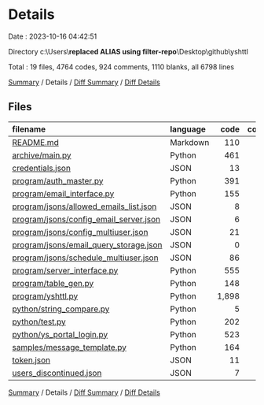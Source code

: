 # Details

Date : 2023-10-16 04:42:51

Directory c:\\Users\\**replaced ALIAS using filter-repo**\\Desktop\\github\\yshttl

Total : 19 files,  4764 codes, 924 comments, 1110 blanks, all 6798 lines

[Summary](results.md) / Details / [Diff Summary](diff.md) / [Diff Details](diff-details.md)

## Files
| filename | language | code | comment | blank | total |
| :--- | :--- | ---: | ---: | ---: | ---: |
| [README.md](/README.md) | Markdown | 110 | 0 | 19 | 129 |
| [archive/main.py](/archive/main.py) | Python | 461 | 101 | 127 | 689 |
| [credentials.json](/credentials.json) | JSON | 13 | 0 | 0 | 13 |
| [program/auth_master.py](/program/auth_master.py) | Python | 391 | 41 | 64 | 496 |
| [program/email_interface.py](/program/email_interface.py) | Python | 155 | 31 | 46 | 232 |
| [program/jsons/allowed_emails_list.json](/program/jsons/allowed_emails_list.json) | JSON | 8 | 0 | 0 | 8 |
| [program/jsons/config_email_server.json](/program/jsons/config_email_server.json) | JSON | 6 | 0 | 0 | 6 |
| [program/jsons/config_multiuser.json](/program/jsons/config_multiuser.json) | JSON | 21 | 0 | 0 | 21 |
| [program/jsons/email_query_storage.json](/program/jsons/email_query_storage.json) | JSON | 0 | 0 | 1 | 1 |
| [program/jsons/schedule_multiuser.json](/program/jsons/schedule_multiuser.json) | JSON | 86 | 0 | 0 | 86 |
| [program/server_interface.py](/program/server_interface.py) | Python | 555 | 144 | 83 | 782 |
| [program/table_gen.py](/program/table_gen.py) | Python | 148 | 18 | 30 | 196 |
| [program/yshttl.py](/program/yshttl.py) | Python | 1,898 | 337 | 544 | 2,779 |
| [python/string_compare.py](/python/string_compare.py) | Python | 5 | 0 | 3 | 8 |
| [python/test.py](/python/test.py) | Python | 202 | 161 | 93 | 456 |
| [python/ys_portal_login.py](/python/ys_portal_login.py) | Python | 523 | 91 | 97 | 711 |
| [samples/message_template.py](/samples/message_template.py) | Python | 164 | 0 | 3 | 167 |
| [token.json](/token.json) | JSON | 11 | 0 | 0 | 11 |
| [users_discontinued.json](/users_discontinued.json) | JSON | 7 | 0 | 0 | 7 |

[Summary](results.md) / Details / [Diff Summary](diff.md) / [Diff Details](diff-details.md)